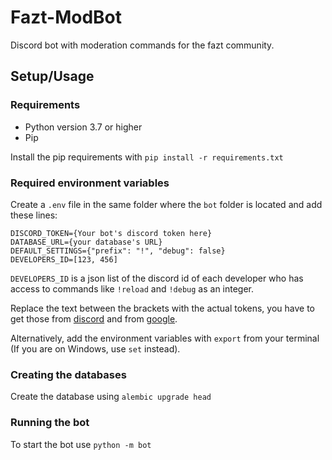 # Fazt-ModBot

Discord bot with moderation commands for the fazt community.

## Setup/Usage

### Requirements

- Python version 3.7 or higher
- Pip

Install the pip requirements with `pip install -r requirements.txt`

### Required environment variables

Create a `.env` file in the same folder where the `bot` folder is located and add these lines:

```
DISCORD_TOKEN={Your bot's discord token here}
DATABASE_URL={your database's URL}
DEFAULT_SETTINGS={"prefix": "!", "debug": false}
DEVELOPERS_ID=[123, 456]
```

`DEVELOPERS_ID` is a json list of the discord id of each developer who has access to commands like `!reload` and `!debug` as an integer.

Replace the text between the brackets with the actual tokens, you have to get those from [discord](https://discordapp.com/developers/applications/) and from [google](https://console.developers.google.com/).

Alternatively, add the environment variables with `export` from your terminal (If you are on Windows, use `set` instead).

### Creating the databases

Create the database using `alembic upgrade head`

### Running the bot

To start the bot use `python -m bot`
